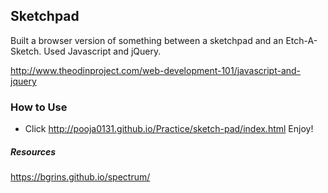 ## Sketchpad
 Built a browser version of something between a sketchpad and an Etch-A-Sketch. Used Javascript and jQuery.

http://www.theodinproject.com/web-development-101/javascript-and-jquery

### How to Use
* Click http://pooja0131.github.io/Practice/sketch-pad/index.html
 Enjoy!

##### Resources
https://bgrins.github.io/spectrum/
